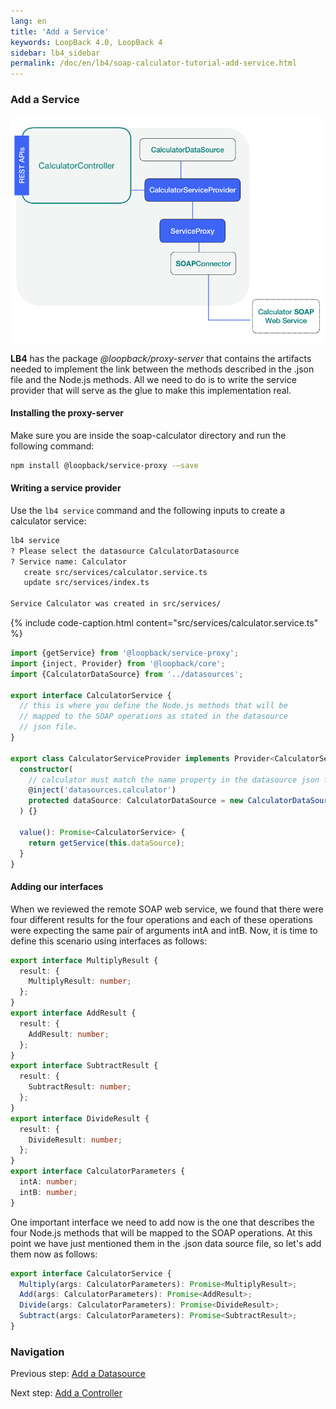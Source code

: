```yaml
---
lang: en
title: 'Add a Service'
keywords: LoopBack 4.0, LoopBack 4
sidebar: lb4_sidebar
permalink: /doc/en/lb4/soap-calculator-tutorial-add-service.html
---
```


### Add a Service

![soap-calculator-add-service](./imgs/loopback-example-soap-calculator_figure3.png)

**LB4** has the package _@loopback/proxy-server_ that contains the artifacts
needed to implement the link between the methods described in the .json file and
the Node.js methods. All we need to do is to write the service provider that
will serve as the glue to make this implementation real.

#### Installing the proxy-server

Make sure you are inside the soap-calculator directory and run the following
command:

```sh
npm install @loopback/service-proxy -—save
```

#### Writing a service provider

Use the `lb4 service` command and the following inputs to create a calculator
service:

```sh
lb4 service
? Please select the datasource CalculatorDatasource
? Service name: Calculator
   create src/services/calculator.service.ts
   update src/services/index.ts

Service Calculator was created in src/services/
```

{% include code-caption.html content="src/services/calculator.service.ts" %}

```ts
import {getService} from '@loopback/service-proxy';
import {inject, Provider} from '@loopback/core';
import {CalculatorDataSource} from '../datasources';

export interface CalculatorService {
  // this is where you define the Node.js methods that will be
  // mapped to the SOAP operations as stated in the datasource
  // json file.
}

export class CalculatorServiceProvider implements Provider<CalculatorService> {
  constructor(
    // calculator must match the name property in the datasource json file
    @inject('datasources.calculator')
    protected dataSource: CalculatorDataSource = new CalculatorDataSource(),
  ) {}

  value(): Promise<CalculatorService> {
    return getService(this.dataSource);
  }
}
```

#### Adding our interfaces

When we reviewed the remote SOAP web service, we found that there were four
different results for the four operations and each of these operations were
expecting the same pair of arguments intA and intB. Now, it is time to define
this scenario using interfaces as follows:

```ts
export interface MultiplyResult {
  result: {
    MultiplyResult: number;
  };
}
export interface AddResult {
  result: {
    AddResult: number;
  };
}
export interface SubtractResult {
  result: {
    SubtractResult: number;
  };
}
export interface DivideResult {
  result: {
    DivideResult: number;
  };
}
export interface CalculatorParameters {
  intA: number;
  intB: number;
}
```

One important interface we need to add now is the one that describes the four
Node.js methods that will be mapped to the SOAP operations. At this point we
have just mentioned them in the .json data source file, so let's add them now as
follows:

```ts
export interface CalculatorService {
  Multiply(args: CalculatorParameters): Promise<MultiplyResult>;
  Add(args: CalculatorParameters): Promise<AddResult>;
  Divide(args: CalculatorParameters): Promise<DivideResult>;
  Subtract(args: CalculatorParameters): Promise<SubtractResult>;
}
```

### Navigation

Previous step: [Add a Datasource](soap-calculator-tutorial-add-datasource.md)

Next step: [Add a Controller](soap-calculator-tutorial-add-controller.md)
